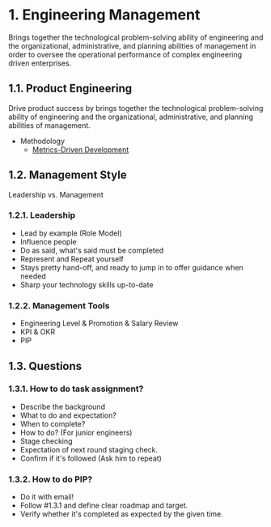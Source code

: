 # 1. Engineering Management

Brings together the technological problem-solving ability of engineering and the organizational, administrative, and planning abilities of management in order to oversee the operational performance of complex engineering driven enterprises.

## 1.1. Product Engineering

Drive product success by brings together the technological problem-solving ability of engineering and the organizational, administrative, and planning abilities of management.

- Methodology
  - [Metrics-Driven Development](./pe/mdd.md)

## 1.2. Management Style

Leadership vs. Management

### 1.2.1. Leadership

- Lead by example (Role Model)
- Influence people
- Do as said, what's said must be completed
- Represent and Repeat yourself
- Stays pretty hand-off, and ready to jump in to offer guidance when needed
- Sharp your technology skills up-to-date

### 1.2.2. Management Tools

- Engineering Level & Promotion & Salary Review
- KPI & OKR
- PIP

## 1.3. Questions

### 1.3.1. How to do task assignment?

- Describe the background
- What to do and expectation?
- When to complete?
- How to do? (For junior engineers)
- Stage checking
- Expectation of next round staging check.
- Confirm if it's followed (Ask him to repeat)

### 1.3.2. How to do PIP?

- Do it with email!
- Follow #1.3.1 and define clear roadmap and target. 
- Verify whether it's completed as expected by the given time.